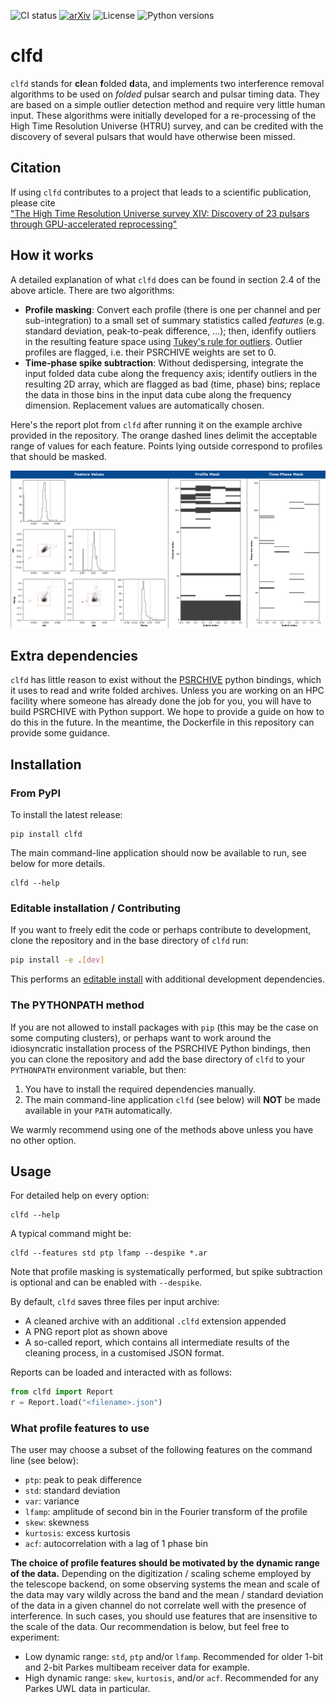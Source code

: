![CI status](https://github.com/v-morello/clfd/actions/workflows/CI.yml/badge.svg?branch=master)
[![arXiv](http://img.shields.io/badge/astro.ph-1811.04929-B31B1B.svg)](https://arxiv.org/abs/1811.04929)  ![License](https://img.shields.io/badge/License-MIT-green.svg)  ![Python versions](https://img.shields.io/pypi/pyversions/clfd.svg)

# clfd

``clfd`` stands for **cl**ean **f**olded **d**ata, and implements two interference removal algorithms to be used on _folded_ pulsar search and pulsar timing data. They are based on a simple outlier detection method and require very little human input. These algorithms were initially developed for a re-processing of the High Time Resolution Universe (HTRU) survey, and can be credited with the discovery of several pulsars that would have otherwise been missed.

## Citation

If using ``clfd`` contributes to a project that leads to a scientific publication, please cite  
["The High Time Resolution Universe survey XIV: Discovery of 23 pulsars through GPU-accelerated reprocessing"](https://arxiv.org/abs/1811.04929)

## How it works

A detailed explanation of what ``clfd`` does can be found in section 2.4 of the above article. There are two algorithms:

- **Profile masking**: Convert each profile (there is one per channel and per sub-integration) to a small set of summary statistics called _features_ (e.g. standard deviation, peak-to-peak difference, ...); then, idenfify outliers in the resulting feature space using [Tukey's rule for outliers](https://en.wikipedia.org/wiki/Outlier#Tukey's_fences). Outlier profiles are flagged, i.e. their PSRCHIVE weights are set to 0.
- **Time-phase spike subtraction**: Without dedispersing, integrate the input folded data cube along the frequency axis; identify outliers in the resulting 2D array, which are flagged as bad (time, phase) bins; replace the data in those bins in the input data cube along the frequency dimension. Replacement values are automatically chosen.

Here's the report plot from `clfd` after running it on the example archive provided in the repository. The orange dashed lines delimit the acceptable range of values for each feature. Points lying outside correspond to profiles that should be masked.

![Example clfd output plot](docs/report.png)

## Extra dependencies

`clfd` has little reason to exist without the [PSRCHIVE](http://psrchive.sourceforge.net/) python bindings, which it uses to read and write folded archives. Unless you are working on an HPC facility where someone has already done the job for you, you will have to build PSRCHIVE with Python support. We hope to provide a guide on how to do this in the future. In the meantime, the Dockerfile in this repository can provide some guidance.

## Installation

### From PyPI

To install the latest release:
```
pip install clfd
```

The main command-line application should now be available to run, see below for more details.
```
clfd --help
```


### Editable installation / Contributing

If you want to freely edit the code or perhaps contribute to development, clone the repository and in the base directory of `clfd` run:

```bash
pip install -e .[dev]
```

This performs an [editable install](https://pip.pypa.io/en/latest/reference/pip_install/#editable-installs) with additional development dependencies.


### The PYTHONPATH method

If you are not allowed to install packages with ``pip`` (this may be the case on some computing clusters), or perhaps want to work around the idiosyncratic installation process of the PSRCHIVE Python bindings, then you can clone the repository and add the base directory of ``clfd`` to your ``PYTHONPATH`` environment variable, but then:  
1. You have to install the required dependencies manually.
2. The main command-line application `clfd` (see below) will **NOT** be made available in your `PATH` automatically.

We warmly recommend using one of the methods above unless you have no other option.

## Usage

For detailed help on every option:

```
clfd --help
```

A typical command might be:

```
clfd --features std ptp lfamp --despike *.ar
```

Note that profile masking is systematically performed, but spike subtraction is optional and can be enabled with `--despike`.

By default, `clfd` saves three files per input archive:
- A cleaned archive with an additional `.clfd` extension appended
- A PNG report plot as shown above
- A so-called report, which contains all intermediate results of the cleaning process, in a customised JSON format.

Reports can be loaded and interacted with as follows:
```python
from clfd import Report
r = Report.load("<filename>.json")
```

### What profile features to use

The user may choose a subset of the following features on the command line (see below):
- `ptp`: peak to peak difference
- `std`: standard deviation
- `var`: variance
- `lfamp`: amplitude of second bin in the Fourier transform of the profile
- `skew`: skewness
- `kurtosis`: excess kurtosis
- `acf`: autocorrelation with a lag of 1 phase bin

**The choice of profile features should be motivated by the dynamic range of the data.** Depending on the digitization / scaling scheme employed by the telescope backend, on some observing systems the mean and scale of the data may vary wildly across the band and the mean / standard deviation of the data in a given channel do not correlate well with the presence of interference. In such cases, you should use features that are insensitive to the scale of the data. Our recommendation is below, but feel free to experiment:
- Low dynamic range: `std`, `ptp` and/or `lfamp`. Recommended for older 1-bit and 2-bit Parkes multibeam receiver data for example.
- High dynamic range: `skew`, `kurtosis`, and/or `acf`. Recommended for any Parkes UWL data in particular.
